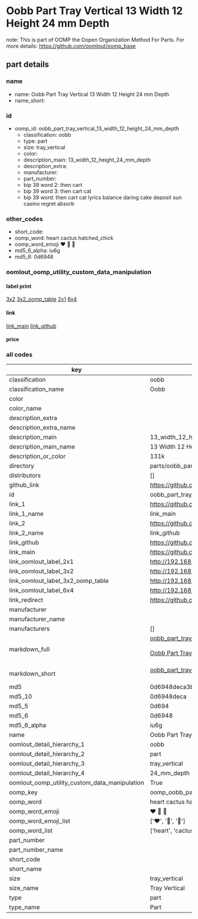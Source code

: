 # Oobb Part Tray Vertical 13 Width 12 Height 24 mm Depth  

note: This is part of OOMP the Oopen Organization Method For Parts. For more details: https://github.com/oomlout/oomp_base

##  part details
  







### name
* name: Oobb Part Tray Vertical 13 Width 12 Height 24 mm Depth
* name_short: 
### id
* oomp_id: oobb_part_tray_vertical_13_width_12_height_24_mm_depth
  * classification: oobb
  * type: part
  * size: tray_vertical
  * color: 
  * description_main: 13_width_12_height_24_mm_depth
  * description_extra: 
  * manufacturer: 
  * part_number: 
  * bip 39 word 2: then cart
  * bip 39 word 3: then cart cat
  * bip 39 word: then cart cat lyrics balance daring cake deposit sun casino regret absorb

### other_codes
* short_code: 
* oomp_word: heart cactus hatched_chick
* oomp_word_emoji :heart: :cactus: :hatched_chick:
* md5_6_alpha: iu6g
* md5_6: 0d6948






### oomlout_oomp_utility_custom_data_manipulation
#### label print
[3x2](http://192.168.1.245:1112/?label=oomp%20iu6g)
[3x2_oomp_table](http://192.168.1.108:1112/?label=oomp%20iu6g)
[2x1](http://192.168.1.242:1112/?label=oomp%20iu6g)
[6x4](http://192.168.1.55:1112/?label=oomp%20iu6g)    

#### link

[link_main](https://github.com/oomlout/oomlout_oomp_version_1_messy/tree/main/parts/oobb_part_tray_vertical_13_width_12_height_24_mm_depth) [link_github](https://github.com/oomlout/oomlout_oomp_version_1_messy/tree/main/parts/oobb_part_tray_vertical_13_width_12_height_24_mm_depth)                             

#### price







### all codes 
| key | value |  
| --- | --- |  
| classification | oobb |  
| classification_name | Oobb |  
| color |  |  
| color_name |  |  
| description_extra |  |  
| description_extra_name |  |  
| description_main | 13_width_12_height_24_mm_depth |  
| description_main_name | 13 Width 12 Height 24 mm Depth |  
| description_or_color | 131k |  
| directory | parts/oobb_part_tray_vertical_13_width_12_height_24_mm_depth |  
| distributors | [] |  
| github_link | https://github.com/oomlout/oomlout_oomp_part_src/tree/main/parts/oobb_part_tray_vertical_13_width_12_height_24_mm_depth |  
| id | oobb_part_tray_vertical_13_width_12_height_24_mm_depth |  
| link_1 | https://github.com/oomlout/oomlout_oomp_version_1_messy/tree/main/parts/oobb_part_tray_vertical_13_width_12_height_24_mm_depth |  
| link_1_name | link_main |  
| link_2 | https://github.com/oomlout/oomlout_oomp_version_1_messy/tree/main/parts/oobb_part_tray_vertical_13_width_12_height_24_mm_depth |  
| link_2_name | link_github |  
| link_github | https://github.com/oomlout/oomlout_oomp_version_1_messy/tree/main/parts/oobb_part_tray_vertical_13_width_12_height_24_mm_depth |  
| link_main | https://github.com/oomlout/oomlout_oomp_version_1_messy/tree/main/parts/oobb_part_tray_vertical_13_width_12_height_24_mm_depth |  
| link_oomlout_label_2x1 | http://192.168.1.242:1112/?label=oomp%20iu6g |  
| link_oomlout_label_3x2 | http://192.168.1.245:1112/?label=oomp%20iu6g |  
| link_oomlout_label_3x2_oomp_table | http://192.168.1.108:1112/?label=oomp%20iu6g |  
| link_oomlout_label_6x4 | http://192.168.1.55:1112/?label=oomp%20iu6g |  
| link_redirect | https://github.com/oomlout/oomlout_oomp_version_1_messy/tree/main/parts/oobb_part_tray_vertical_13_width_12_height_24_mm_depth |  
| manufacturer |  |  
| manufacturer_name |  |  
| manufacturers | [] |  
| markdown_full | [oobb_part_tray_vertical_13_width_12_height_24_mm_depth](none)<br>[](none)<br>[Oobb Part Tray Vertical 13 Width 12 Height 24 Mm Depth](none)<br><br> |  
| markdown_short | [oobb_part_tray_vertical_13_width_12_height_24_mm_depth](none)<br><br> |  
| md5 | 0d6948deca3b0408de08d8564788c701 |  
| md5_10 | 0d6948deca |  
| md5_5 | 0d694 |  
| md5_6 | 0d6948 |  
| md5_6_alpha | iu6g |  
| name | Oobb Part Tray Vertical 13 Width 12 Height 24 mm Depth |  
| oomlout_detail_hierarchy_1 | oobb |  
| oomlout_detail_hierarchy_2 | part |  
| oomlout_detail_hierarchy_3 | tray_vertical |  
| oomlout_detail_hierarchy_4 | 24_mm_depth |  
| oomlout_oomp_utility_custom_data_manipulation | True |  
| oomp_key | oomp_oobb_part_tray_vertical_13_width_12_height_24_mm_depth |  
| oomp_word | heart cactus hatched_chick |  
| oomp_word_emoji | :heart: :cactus: :hatched_chick: |  
| oomp_word_emoji_list | [':heart:', ':cactus:', ':hatched_chick:'] |  
| oomp_word_list | ['heart', 'cactus', 'hatched_chick'] |  
| part_number |  |  
| part_number_name |  |  
| short_code |  |  
| short_name |  |  
| size | tray_vertical |  
| size_name | Tray Vertical |  
| type | part |  
| type_name | Part |  
